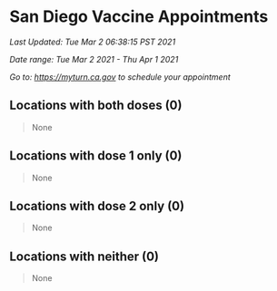 # San Diego Vaccine Appointments
*Last Updated: Tue Mar 2 06:38:15 PST 2021*

*Date range: Tue Mar 2 2021 - Thu Apr 1 2021*

*Go to: <https://myturn.ca.gov> to schedule your appointment*


## Locations with both doses (0)

>None

## Locations with dose 1 only (0)

>None

## Locations with dose 2 only (0)

>None

## Locations with neither (0)

>None

